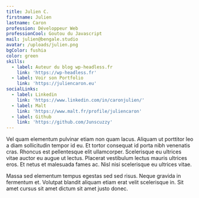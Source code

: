 ```yaml
---
title: Julien C.
firstname: Julien
lastname: Caron
profession: Développeur Web
professionCool: Goutou du Javascript
mail: julien@bengale.studio
avatar: /uploads/julien.png
bgColor: fushia
color: green
skills:
  - label: Auteur du blog wp-headless.fr
    link: 'https://wp-headless.fr'
  - label: Voir son Portfolio
    link: 'https://juliencaron.eu'
socialLinks:
  - label: Linkedin
    link: 'https://www.linkedin.com/in/caronjulien/'
  - label: Malt
    link: 'https://www.malt.fr/profile/juliencaron'
  - label: Github
    link: 'https://github.com/Junscuzzy'
---
```

Vel quam elementum pulvinar etiam non quam lacus. Aliquam ut porttitor leo a diam sollicitudin tempor id eu. Et tortor consequat id porta nibh venenatis cras. Rhoncus est pellentesque elit ullamcorper. Scelerisque eu ultrices vitae auctor eu augue ut lectus. Placerat vestibulum lectus mauris ultrices eros. Et netus et malesuada fames ac. Nisl nisi scelerisque eu ultrices vitae.

Massa sed elementum tempus egestas sed sed risus. Neque gravida in fermentum et. Volutpat blandit aliquam etiam erat velit scelerisque in. Sit amet cursus sit amet dictum sit amet justo donec.
